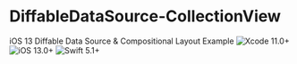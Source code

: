 # DiffableDataSource-CollectionView
iOS 13 Diffable Data Source &amp; Compositional Layout Example
![Xcode 11.0+](https://img.shields.io/badge/Xcode-11.0%2B-blue.svg)
![iOS 13.0+](https://img.shields.io/badge/iOS-12.0%2B-blue.svg)
![Swift 5.1+](https://img.shields.io/badge/Swift-5.1%2B-orange.svg)
